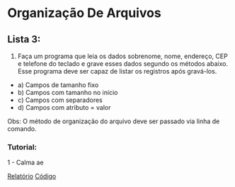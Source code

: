 # Organização De Arquivos

## Lista 3:

1. Faça um programa que leia os dados sobrenome, nome, endereço, CEP e telefone do teclado e grave esses dados segundo os métodos abaixo. Esse programa deve ser capaz de listar os registros após gravá-los.

- a) Campos de tamanho fixo
- b) Campos com tamanho no início
- c) Campos com separadores
- d) Campos com atributo = valor

Obs: O método de organização do arquivo deve ser passado via linha de comando.

### Tutorial:

1 - Calma ae

[Relatório]()
[Código]()